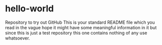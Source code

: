 # hello-world
Repository to try out GitHub
This is your standard README file which you read in the vague hope it might have some meaningful information in it
but since this is just a test repository this one contains nothing of any use whatsoever.
